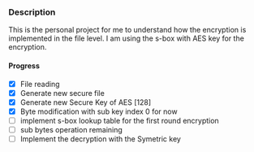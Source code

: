 ### Description 
This is the personal project for me to understand how the encryption is implemented in the file level.
I am using the s-box with AES key for the encryption.

#### Progress
- [x] File reading
- [x] Generate new secure file
- [x] Generate new Secure Key of AES [128]
- [x] Byte modification with sub key index 0 for now
- [ ] implement s-box lookup table for the first round encryption
- [ ] sub bytes operation remaining
- [ ] Implement the decryption with the Symetric  key